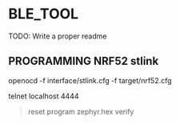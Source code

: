 
# BLE_TOOL
TODO: Write a proper readme

## PROGRAMMING NRF52 stlink
openocd -f interface/stlink.cfg -f target/nrf52.cfg

telnet localhost 4444
 > reset 
 > program zephyr.hex verify 
